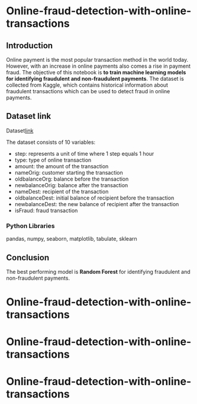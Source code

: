 # Online-fraud-detection-with-online-transactions

## Introduction
Online payment is the most popular transaction method in the world today. However, with an increase in online payments also comes a rise in payment fraud. The objective of this notebook is **to train machine learning models for identifying fraudulent and non-fraudulent payments**. The dataset is collected from Kaggle, which contains historical information about fraudulent transactions which can be used to detect fraud in online payments. 

## Dataset link

Dataset[link](https://data.world/majpain/online-fraud-detection-with-previous-online-transactionscsv)

The dataset consists of 10 variables:
* step: represents a unit of time where 1 step equals 1 hour
* type: type of online transaction
* amount: the amount of the transaction
* nameOrig: customer starting the transaction
* oldbalanceOrg: balance before the transaction
* newbalanceOrig: balance after the transaction
* nameDest: recipient of the transaction
* oldbalanceDest: initial balance of recipient before the transaction
* newbalanceDest: the new balance of recipient after the transaction
* isFraud: fraud transaction


### Python Libraries
pandas, numpy, seaborn, matplotlib, tabulate, sklearn
## Conclusion
The best performing model is **Random Forest** for identifying fraudulent and non-fraudulent payments.
# Online-fraud-detection-with-online-transactions
# Online-fraud-detection-with-online-transactions
# Online-fraud-detection-with-online-transactions
